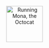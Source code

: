 <div align="center">
  <picture>
    <source width="100" height="100" media="(prefers-color-scheme: dark)" srcset="https://github.githubassets.com/images/mona-loading-dark.gif">
    <source width="100" height="100" media="(prefers-color-scheme: light)" srcset="https://github.githubassets.com/images/mona-loading-default.gif">
    <img width="100" height="100" alt="Running Mona, the Octocat" src="https://github.githubassets.com/images/mona-loading-default.gif">
  </picture>
</div>
